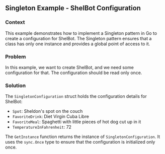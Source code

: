 ## Singleton Example - ShelBot Configuration

### Context
This example demonstrates how to implement a Singleton pattern in Go to create a configuration for ShelBot. The Singleton pattern ensures that a class has only one instance and provides a global point of access to it.

### Problem
In this example, we want to create ShelBot, and we need some configuration for that. The configuration should be read only once.

### Solution
The `SingletonConfiguration` struct holds the configuration details for ShelBot:

- `Spot`: Sheldon's spot on the couch
- `FavoriteDrink`: Diet Virgin Cuba Libre
- `FavoriteMeal`: Spaghetti with little pieces of hot dog cut up in it
- `TemperatureInFahrenheit`: 72

The `GetInstance` function returns the instance of `SingletonConfiguration`. It uses the `sync.Once` type to ensure that the configuration is initialized only once.